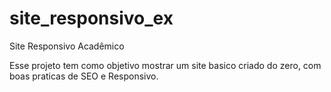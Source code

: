 # site_responsivo_ex
Site Responsivo Acadêmico

Esse projeto tem como objetivo mostrar um site basico criado do zero, com boas praticas de SEO e Responsivo.
